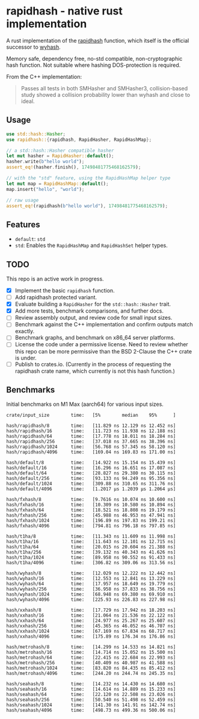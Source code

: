 # rapidhash - native rust implementation

A rust implementation of the [rapidhash](https://github.com/Nicoshev/rapidhash) function, which itself is the official successor to [wyhash](https://github.com/wangyi-fudan/wyhash).

Memory safe, dependency free, no-std compatible, non-cryptographic hash function. Not suitable where hashing DOS-protection is required.

From the C++ implementation:
> Passes all tests in both SMHasher and SMHasher3, collision-based study showed a collision probability lower than wyhash and close to ideal.

## Usage

```rust
use std::hash::Hasher;
use rapidhash::{rapidhash, RapidHasher, RapidHashMap};

// a std::hash::Hasher compatible hasher
let mut hasher = RapidHasher::default();
hasher.write(b"hello world");
assert_eq!(hasher.finish(), 17498481775468162579);

// with the "std" feature, using the RapidHashMap helper type
let mut map = RapidHashMap::default();
map.insert("hello", "world");

// raw usage
assert_eq!(rapidhash(b"hello world"), 17498481775468162579);
```

## Features

- `default`: `std`
- `std`: Enables the `RapidHashMap` and `RapidHashSet` helper types.

## TODO
This repo is an active work in progress.

- [x] Implement the basic `rapidhash` function.
- [ ] Add rapidhash protected variant.
- [x] Evaluate building a `RapidHasher` for the `std::hash::Hasher` trait.
- [x] Add more tests, benchmark comparisons, and further docs.
- [ ] Review assembly output, and review code for small input sizes.
- [ ] Benchmark against the C++ implementation and confirm outputs match exactly.
- [ ] Benchmark graphs, and benchmark on x86_64 server platforms.
- [ ] License the code under a permissive license. Need to review whether this repo can be more permissive than the BSD 2-Clause the C++ crate is under.
- [ ] Publish to crates.io. (Currently in the process of requesting the rapidhash crate name, which currently is not this hash function.)

## Benchmarks
Initial benchmarks on M1 Max (aarch64) for various input sizes.

```text
crate/input_size        time:   [5%        median    95%      ]

hash/rapidhash/8        time:   [11.829 ns 12.129 ns 12.452 ns]
hash/rapidhash/16       time:   [11.723 ns 11.938 ns 12.188 ns]
hash/rapidhash/64       time:   [17.778 ns 18.011 ns 18.284 ns]
hash/rapidhash/256      time:   [37.018 ns 37.665 ns 38.396 ns]
hash/rapidhash/1024     time:   [56.768 ns 57.345 ns 58.120 ns]
hash/rapidhash/4096     time:   [169.04 ns 169.83 ns 171.00 ns]

hash/default/8          time:   [14.922 ns 15.154 ns 15.439 ns]
hash/default/16         time:   [16.296 ns 16.651 ns 17.087 ns]
hash/default/64         time:   [28.827 ns 29.380 ns 30.115 ns]
hash/default/256        time:   [93.133 ns 94.249 ns 95.356 ns]
hash/default/1024       time:   [309.88 ns 310.65 ns 311.76 ns]
hash/default/4096       time:   [1.2017 µs 1.2039 µs 1.2064 µs]

hash/fxhash/8           time:   [9.7616 ns 10.074 ns 10.600 ns]
hash/fxhash/16          time:   [10.309 ns 10.580 ns 10.894 ns]
hash/fxhash/64          time:   [18.521 ns 18.808 ns 19.179 ns]
hash/fxhash/256         time:   [45.988 ns 46.953 ns 47.941 ns]
hash/fxhash/1024        time:   [196.89 ns 197.83 ns 199.21 ns]
hash/fxhash/4096        time:   [794.81 ns 796.18 ns 797.85 ns]

hash/t1ha/8             time:   [11.343 ns 11.609 ns 11.998 ns]
hash/t1ha/16            time:   [11.643 ns 12.101 ns 12.715 ns]
hash/t1ha/64            time:   [20.015 ns 20.604 ns 21.388 ns]
hash/t1ha/256           time:   [39.132 ns 40.343 ns 41.626 ns]
hash/t1ha/1024          time:   [89.958 ns 90.552 ns 91.433 ns]
hash/t1ha/4096          time:   [306.82 ns 309.06 ns 313.56 ns]

hash/wyhash/8           time:   [12.029 ns 12.222 ns 12.442 ns]
hash/wyhash/16          time:   [12.553 ns 12.841 ns 13.229 ns]
hash/wyhash/64          time:   [17.957 ns 18.649 ns 19.779 ns]
hash/wyhash/256         time:   [36.958 ns 37.833 ns 38.756 ns]
hash/wyhash/1024        time:   [68.948 ns 69.380 ns 69.910 ns]
hash/wyhash/4096        time:   [225.93 ns 226.83 ns 227.98 ns]

hash/xxhash/8           time:   [17.729 ns 17.942 ns 18.203 ns]
hash/xxhash/16          time:   [21.064 ns 21.536 ns 22.122 ns]
hash/xxhash/64          time:   [24.977 ns 25.267 ns 25.607 ns]
hash/xxhash/256         time:   [45.365 ns 46.052 ns 46.707 ns]
hash/xxhash/1024        time:   [67.169 ns 67.834 ns 68.717 ns]
hash/xxhash/4096        time:   [175.89 ns 176.34 ns 176.86 ns]

hash/metrohash/8        time:   [14.299 ns 14.533 ns 14.821 ns]
hash/metrohash/16       time:   [14.714 ns 15.052 ns 15.500 ns]
hash/metrohash/64       time:   [22.415 ns 22.684 ns 22.993 ns]
hash/metrohash/256      time:   [40.409 ns 40.987 ns 41.588 ns]
hash/metrohash/1024     time:   [83.820 ns 84.435 ns 85.412 ns]
hash/metrohash/4096     time:   [244.20 ns 244.74 ns 245.35 ns]

hash/seahash/8          time:   [14.232 ns 14.430 ns 14.680 ns]
hash/seahash/16         time:   [14.614 ns 14.889 ns 15.233 ns]
hash/seahash/64         time:   [22.120 ns 22.508 ns 23.026 ns]
hash/seahash/256        time:   [50.540 ns 51.498 ns 52.459 ns]
hash/seahash/1024       time:   [141.30 ns 141.91 ns 142.74 ns]
hash/seahash/4096       time:   [498.73 ns 499.36 ns 500.06 ns]
```
